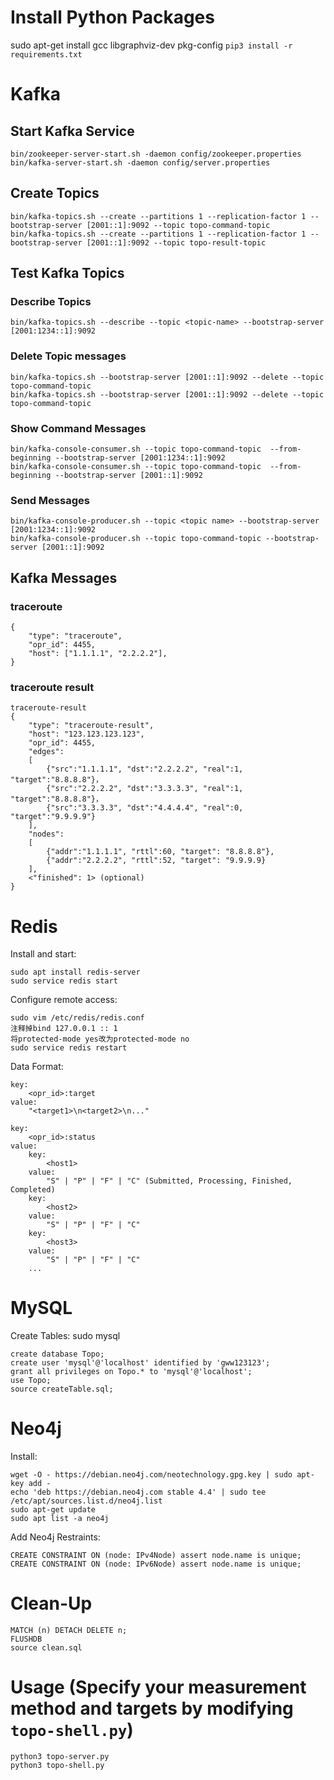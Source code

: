 # Install Python Packages
sudo apt-get install gcc libgraphviz-dev pkg-config
`pip3 install -r requirements.txt`

# Kafka
## Start Kafka Service

```
bin/zookeeper-server-start.sh -daemon config/zookeeper.properties
bin/kafka-server-start.sh -daemon config/server.properties
```

## Create Topics

```
bin/kafka-topics.sh --create --partitions 1 --replication-factor 1 --bootstrap-server [2001::1]:9092 --topic topo-command-topic
bin/kafka-topics.sh --create --partitions 1 --replication-factor 1 --bootstrap-server [2001::1]:9092 --topic topo-result-topic

```

## Test Kafka Topics
### Describe Topics
```
bin/kafka-topics.sh --describe --topic <topic-name> --bootstrap-server [2001:1234::1]:9092
```

### Delete Topic messages
```
bin/kafka-topics.sh --bootstrap-server [2001::1]:9092 --delete --topic topo-command-topic
bin/kafka-topics.sh --bootstrap-server [2001::1]:9092 --delete --topic topo-command-topic
```
### Show Command Messages
```
bin/kafka-console-consumer.sh --topic topo-command-topic  --from-beginning --bootstrap-server [2001:1234::1]:9092
bin/kafka-console-consumer.sh --topic topo-command-topic  --from-beginning --bootstrap-server [2001::1]:9092
```

### Send Messages
```
bin/kafka-console-producer.sh --topic <topic name> --bootstrap-server [2001:1234::1]:9092
bin/kafka-console-producer.sh --topic topo-command-topic --bootstrap-server [2001::1]:9092
```

## Kafka Messages

### traceroute
```
{
    "type": "traceroute",
    "opr_id": 4455,
    "host": ["1.1.1.1", "2.2.2.2"],
}
```

### traceroute result
```
traceroute-result
{
    "type": "traceroute-result",
    "host": "123.123.123.123",
    "opr_id": 4455,
    "edges":
    [
        {"src":"1.1.1.1", "dst":"2.2.2.2", "real":1, "target":"8.8.8.8"}，
        {"src":"2.2.2.2", "dst":"3.3.3.3", "real":1, "target":"8.8.8.8"}，
        {"src":"3.3.3.3", "dst":"4.4.4.4", "real":0, "target":"9.9.9.9"}
    ],
    "nodes":
    [
        {"addr":"1.1.1.1", "rttl":60, "target": "8.8.8.8"},
        {"addr":"2.2.2.2", "rttl":52, "target": "9.9.9.9}
    ],
    <"finished": 1> (optional)
}
```

# Redis
Install and start:
```
sudo apt install redis-server
sudo service redis start
```

Configure remote access:
```
sudo vim /etc/redis/redis.conf
注释掉bind 127.0.0.1 :: 1
将protected-mode yes改为protected-mode no
sudo service redis restart
```

Data Format:
```
key:
    <opr_id>:target
value:
    "<target1>\n<target2>\n..."
```

```
key:
    <opr_id>:status
value:
    key: 
        <host1>
    value:
        "S" | "P" | "F" | "C" (Submitted, Processing, Finished, Completed)
    key: 
        <host2>
    value:
        "S" | "P" | "F" | "C"
    key: 
        <host3>
    value:
        "S" | "P" | "F" | "C"
    ...
```

# MySQL
Create Tables:
sudo mysql
```
create database Topo;
create user 'mysql'@'localhost' identified by 'gww123123';
grant all privileges on Topo.* to 'mysql'@'localhost';
use Topo;
source createTable.sql;
```

# Neo4j
Install:
```
wget -O - https://debian.neo4j.com/neotechnology.gpg.key | sudo apt-key add -
echo 'deb https://debian.neo4j.com stable 4.4' | sudo tee /etc/apt/sources.list.d/neo4j.list
sudo apt-get update
sudo apt list -a neo4j
```

Add Neo4j Restraints:
```
CREATE CONSTRAINT ON (node: IPv4Node) assert node.name is unique;
CREATE CONSTRAINT ON (node: IPv6Node) assert node.name is unique;
```


# Clean-Up
```
MATCH (n) DETACH DELETE n;
FLUSHDB
source clean.sql
```

# Usage (Specify your measurement method and targets by modifying `topo-shell.py`)
```
python3 topo-server.py
python3 topo-shell.py 
```